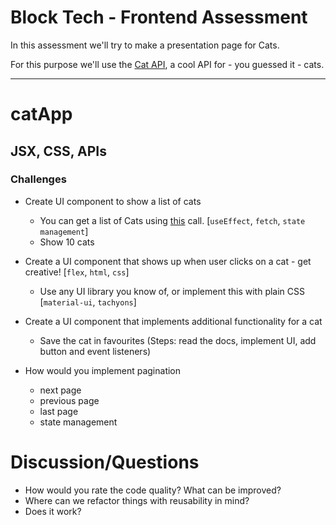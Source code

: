 # Block Tech - Frontend Assessment

In this assessment we'll try to make a presentation page for Cats.

For this purpose we'll use the [Cat API](https://docs.thecatapi.com/api-reference/images/images-search), a cool API for - you guessed it - cats.

--- 
# catApp

## JSX, CSS, APIs

### Challenges
- Create UI component to show a list of cats
  - You can get a list of Cats using [this](https://docs.thecatapi.com/api-reference/images/images-search) call. [`useEffect`, `fetch`, `state management`]
  - Show 10 cats

- Create a UI component that shows up when user clicks on a cat - get creative! [`flex`, `html`, `css`]
  - Use any UI library you know of, or implement this with plain CSS [`material-ui`, `tachyons`]

- Create a UI component that implements additional functionality for a cat
  - Save the cat in favourites (Steps: read the docs, implement UI, add button and event listeners)

- How would you implement pagination
  - next page
  - previous page
  - last page
  - state management

# Discussion/Questions
- How would you rate the code quality? What can be improved?
- Where can we refactor things with reusability in mind?
- Does it work?
